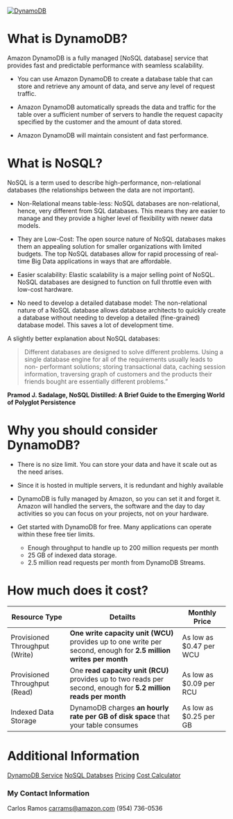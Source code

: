 [![DynamoDB](https://www.herontechnology.co.nz/wp-content/uploads/dynamodb-logo.png)](https://aws.amazon.com/documentation/dynamodb/)

# What is DynamoDB?

Amazon DynamoDB is a fully managed [NoSQL database] service that provides fast and predictable performance with seamless scalability.

  - You can use Amazon DynamoDB to create a database table that can store and retrieve any amount of data, and serve any level of request traffic.
  
  - Amazon DynamoDB automatically spreads the data and traffic for the table over a sufficient number of servers to handle the request capacity specified by the customer and the amount of data stored.
  
  - Amazon DynamoDB will maintain consistent and fast performance.

# What is NoSQL?

NoSQL is a term used to describe high-performance, non-relational databases (the relationships between the data are not important). 
  - Non-Relational means table-less: NoSQL databases are non-relational, hence, very different from SQL databases. This means they are easier to manage and they provide a higher level of flexibility with newer data models.
 
- They are Low-Cost: The open source nature of NoSQL databases makes them an appealing solution for smaller organizations with limited budgets. The top NoSQL databases allow for rapid processing of real-time Big Data applications in ways that are affordable.
 
- Easier scalability: Elastic scalability is a major selling point of NoSQL. NoSQL databases are designed to function on full throttle even with low-cost hardware.
 
- No need to develop a detailed database model: The non-relational nature of a NoSQL database allows database architects to quickly create a database without needing to develop a detailed (fine-grained) database model. This saves a lot of development time.

A slightly better explanation about NoSQL databases:

>Different databases are designed to solve different problems. Using a single database engine for all of the requirements usually leads to non- performant solutions; storing transactional data, caching session information, traversing graph of customers and the products their friends bought are essentially different problems.” 

**Pramod J. Sadalage, NoSQL Distilled: A Brief Guide to the Emerging World of Polyglot Persistence**

# Why you should consider DynamoDB?

- There is no size limit. You can store your data and have it scale out as the need arises. 

- Since it is hosted in multiple servers, it is redundant and highly available

- DynamoDB is fully managed by Amazon, so you can set it and forget it. Amazon will handled the servers, the software and the day to day activities so you can focus on your projects, not on your hardware.

- Get started with DynamoDB for free. Many applications can operate within these free tier limits.
    * Enough throughput to handle up to 200 million requests per month
    * 25 GB of indexed data storage.
    * 2.5 million read requests per month from DynamoDB Streams. 

# How much does it cost?

|Resource Type   |  Detailts | Monthly Price  |   
|---|---|---|
| Provisioned Throughput (Write)  |   **One write capacity unit (WCU)** provides up to one write per second, enough for **2.5 million writes per month**|As low as  $0.47 per WCU   |   
| Provisioned Throughput (Read)  |  One **read capacity unit (RCU)** provides up to two reads per second, enough for **5.2 million reads per month**| As low as  $0.09 per RCU  |   
| Indexed Data Storage	  | DynamoDB charges **an hourly rate per GB of disk space** that your table consumes  | As low as  $0.25 per GB  |   

# Additional Information

[DynamoDB Service](https://aws.amazon.com/documentation/dynamodb/)
[NoSQL Databses](https://aws.amazon.com/nosql/)
[Pricing](https://aws.amazon.com/dynamodb/pricing/)
[Cost Calculator](https://calculator.s3.amazonaws.com/index.html)

### My Contact Information

Carlos Ramos
carrams@amazon.com
(954) 736-0536
